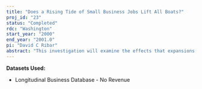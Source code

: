 ```yaml
---
title: "Does a Rising Tide of Small Business Jobs Lift All Boats?"
proj_id: "23"
status: "Completed"
rdc: "Washington"
start_year: "2000"
end_year: "2001.0"
pi: "David C Ribar"
abstract: "This investigation will examine the effects that expansions, contractions, openings, and closings of different-sized establishments in local labor markets have on low-skill employment and wages.  It will first use establishment-specific information from the Business Information Tracking System (BITS) to characterize job flows separately for small and large businesses within different industries within counties.  The investigation will next link its constructed local area job flow measures with individual-level data on earnings, employment, and other personal attributes for low-skill workers from the Sample Edited Detail File (SEDF) of the 1990 Decennial Census and the 1991-97 Annual Demographic files of the Current Population Survey (CPS).  It will regress the individual-level wage and employment outcomes against the local job flow measures, controlling for time- and area-specific fixed effects and observed personal characteristics such as age and race. The investigation will extend recent work by the Principal Investigator on the effects of local employment conditions on skill-specific outcomes by characterizing employment conditions within very detailed industries, distinguishing between different types of job flows, and distinguishing between different-sized establishments."
---
```


**Datasets Used:**

  - Longitudinal Business Database - No Revenue 

